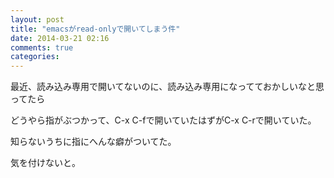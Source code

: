```yaml
---
layout: post
title: "emacsがread-onlyで開いてしまう件"
date: 2014-03-21 02:16
comments: true
categories:
---
```


最近、読み込み専用で開いてないのに、読み込み専用になってておかしいなと思ってたら

どうやら指がぶつかって、C-x C-fで開いていたはずがC-x C-rで開いていた。

知らないうちに指にへんな癖がついてた。

気を付けないと。
